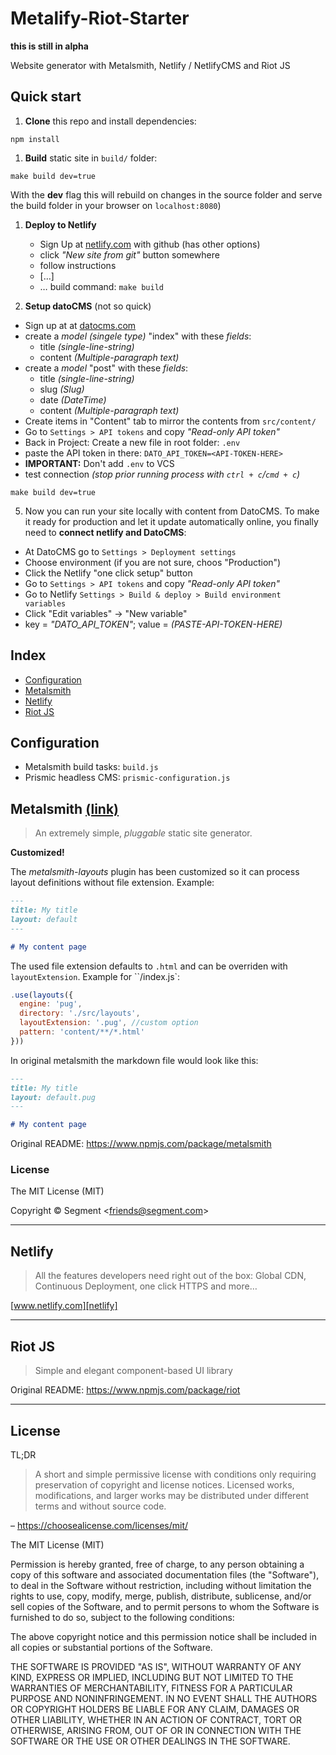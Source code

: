 # Metalify-Riot-Starter

**this is still in alpha**

Website generator with Metalsmith, Netlify / NetlifyCMS and Riot JS

## Quick start

1. **Clone** this repo and install dependencies:

  ```
  npm install
  ```

1. **Build** static site in `build/` folder:

  ```
  make build dev=true
  ```

  With the **dev** flag this will rebuild on changes in the source folder and serve the build folder in your browser on `localhost:8080`)

1. **Deploy to Netlify**

   - Sign Up at [netlify.com][netlify] with github (has other options)
   - click _"New site from git"_ button somewhere
   - follow instructions
    - […]
    - … build command: `make build`

1. **Setup datoCMS** (not so quick)

  - Sign up at at [datocms.com][dato]
  - create a *model (singele type)* "index" with these *fields*:
    - title *(single-line-string)*
    - content *(Multiple-paragraph text)*
  - create a *model* "post" with these *fields*:
    - title *(single-line-string)*
    - slug *(Slug)*
    - date *(DateTime)*
    - content *(Multiple-paragraph text)*
  - Create items in "Content" tab to mirror the contents from `src/content/`
  - Go to `Settings > API tokens` and copy *"Read-only API token"*
  - Back in Project: Create a new file in root folder: `.env`
  - paste the API token in there: `DATO_API_TOKEN=<API-TOKEN-HERE>`
  - **IMPORTANT:** Don't add `.env` to VCS
  - test connection *(stop prior running process with `ctrl + c`/`cmd + c`)*
  ```
  make build dev=true
  ```

5. Now you can run your site locally with content from DatoCMS. To make it ready for production and let it update automatically online, you finally need to **connect netlify and DatoCMS**:
  - At DatoCMS go to `Settings > Deployment settings`
  - Choose environment (if you are not sure, choos "Production")
  - Click the Netlify "one click setup" button
  - Go to `Settings > API tokens` and copy *"Read-only API token"*
  - Go to Netlify `Settings > Build & deploy > Build environment variables`
  - Click "Edit variables" -> "New variable"
  - key = *"DATO_API_TOKEN"*; value = *(PASTE-API-TOKEN-HERE)*


## Index

- [Configuration]('#configuration')
- [Metalsmith]('#metalsmith')
- [Netlify]('#netlify')
- [Riot JS]('#riot-js')

## Configuration

- Metalsmith build tasks: `build.js`
- Prismic headless CMS: `prismic-configuration.js`

## Metalsmith [(link)](http://www.metalsmith.io)

> An extremely simple, _pluggable_ static site generator.

**Customized!**

The _metalsmith-layouts_ plugin has been customized so it can process layout definitions without file extension. Example:

```markdown
---
title: My title
layout: default
---

# My content page
```

The used file extension defaults to `.html` and can be overriden with `layoutExtension`. Example for ``/index.js`:

```Javascript
.use(layouts({
  engine: 'pug',
  directory: './src/layouts',
  layoutExtension: '.pug', //custom option
  pattern: 'content/**/*.html'
}))
```

In original metalsmith the markdown file would look like this:

```markdown
---
title: My title
layout: default.pug
---

# My content page
```

Original README: https://www.npmjs.com/package/metalsmith



### License

The MIT License (MIT)

Copyright &copy; Segment \<friends@segment.com\>

---

## Netlify

> All the features developers need right out of the box: Global CDN, Continuous Deployment, one click HTTPS and more…

[www.netlify.com][netlify]

---

## Riot JS

> Simple and elegant component-based UI library

Original README: https://www.npmjs.com/package/riot

---

## License

TL;DR

>A short and simple permissive license with conditions only requiring preservation of copyright and license notices. Licensed works, modifications, and larger works may be distributed under different terms and without source code.

– https://choosealicense.com/licenses/mit/

The MIT License (MIT)

Permission is hereby granted, free of charge, to any person obtaining a copy of this software and associated documentation files (the "Software"), to deal in the Software without restriction, including without limitation the rights to use, copy, modify, merge, publish, distribute, sublicense, and/or sell copies of the Software, and to permit persons to whom the Software is furnished to do so, subject to the following conditions:

The above copyright notice and this permission notice shall be included in all copies or substantial portions of the Software.

THE SOFTWARE IS PROVIDED "AS IS", WITHOUT WARRANTY OF ANY KIND, EXPRESS OR IMPLIED, INCLUDING BUT NOT LIMITED TO THE WARRANTIES OF MERCHANTABILITY, FITNESS FOR A PARTICULAR PURPOSE AND NONINFRINGEMENT. IN NO EVENT SHALL THE AUTHORS OR COPYRIGHT HOLDERS BE LIABLE FOR ANY CLAIM, DAMAGES OR OTHER LIABILITY, WHETHER IN AN ACTION OF CONTRACT, TORT OR OTHERWISE, ARISING FROM, OUT OF OR IN CONNECTION WITH THE SOFTWARE OR THE USE OR OTHER DEALINGS IN THE SOFTWARE.



[netlify]: https://www.netlify.com
[dato]: https://www.datocms.com
